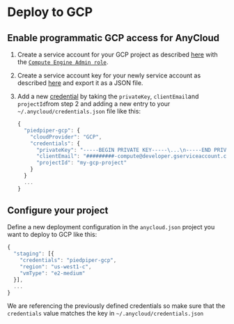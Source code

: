 # Deploy to GCP

## Enable programmatic GCP access for AnyCloud

1. Create a service account for your GCP project as described [here](https://cloud.google.com/iam/docs/creating-managing-service-accounts#iam-service-accounts-create-console) with the [`Compute Engine Admin role`](https://cloud.google.com/compute/docs/access/iam#compute.admin).
2. Create a service account key for your newly service account as described [here](https://cloud.google.com/iam/docs/creating-managing-service-account-keys) and export it as a JSON file.
3. Add a new [credential](../reference/credentials.md) by taking the `privateKey`, `clientEmail`and `projectId`from step 2 and adding a new entry to your `~/.anycloud/credentials.json` file like this:

   ```javascript
   {
     "piedpiper-gcp": {
       "cloudProvider": "GCP",
       "credentials": {
         "privateKey": "-----BEGIN PRIVATE KEY-----\...\n-----END PRIVATE KEY-----\n",
         "clientEmail": "#########-compute@developer.gserviceaccount.com",
         "projectId": "my-gcp-project"
       }
     }
     ...
   }
   ```

## Configure your project

Define a new deployment configuration in the `anycloud.json` project you want to deploy to GCP like this:

```javascript
{
  "staging": [{
    "credentials": "piedpiper-gcp",
    "region": "us-west1-c",
    "vmType": "e2-medium"
  }],
  ...
}
```

We are referencing the previously defined credentials so make sure that the `credentials` value matches the key in `~/.anycloud/credentials.json`



